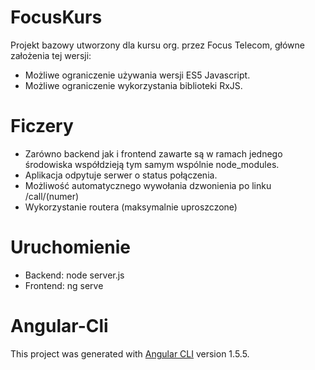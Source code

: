 # FocusKurs
Projekt bazowy utworzony dla kursu org. przez Focus Telecom, główne założenia tej wersji:
* Możliwe ograniczenie używania wersji ES5 Javascript.
* Możliwe ograniczenie wykorzystania biblioteki RxJS.

# Ficzery
* Zarówno backend jak i frontend zawarte są w ramach jednego środowiska współdzieją tym samym wspólnie node_modules.
* Aplikacja odpytuje serwer o status połączenia.
* Możliwość automatycznego wywołania dzwonienia po linku /call/(numer)
* Wykorzystanie routera (maksymalnie uproszczone)

# Uruchomienie
* Backend: node server.js
* Frontend: ng serve


# Angular-Cli
This project was generated with [Angular CLI](https://github.com/angular/angular-cli) version 1.5.5.

